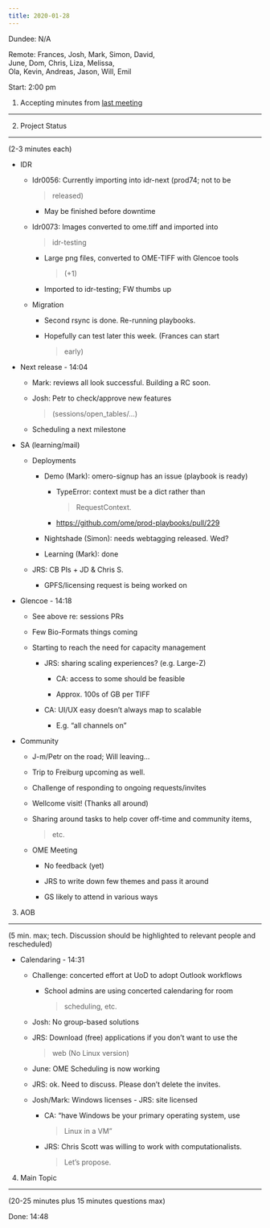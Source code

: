 ```yaml
---
title: 2020-01-28
---
```


Dundee: N/A

Remote: Frances, Josh, Mark, Simon, David,  
June, Dom, Chris, Liza, Melissa,  
Ola, Kevin, Andreas, Jason, Will, Emil

Start: 2:00 pm

1. Accepting minutes from [<u>last meeting</u>](https://drive.google.com/open?id=1TndXeC3wQSZVEaB5ZGpEAaPRl1QAufSI)
-------------------------------------------------------------------------------------------------------------------

2. Project Status
-----------------

(2-3 minutes each)

-   IDR

    -   Idr0056: Currently importing into idr-next (prod74; not to be
        > released)

        -   May be finished before downtime

    -   Idr0073: Images converted to ome.tiff and imported into
        > idr-testing

        -   Large png files, converted to OME-TIFF with Glencoe tools
            > (+1)

        -   Imported to idr-testing; FW thumbs up

    -   Migration

        -   Second rsync is done. Re-running playbooks.

        -   Hopefully can test later this week. (Frances can start
            > early)

-   Next release - 14:04

    -   Mark: reviews all look successful. Building a RC soon.

    -   Josh: Petr to check/approve new features
        > (sessions/open\_tables/…)

    -   Scheduling a next milestone

-   SA (learning/mail)

    -   Deployments

        -   Demo (Mark): omero-signup has an issue (playbook is ready)

            -   TypeError: context must be a dict rather than
                > RequestContext.

            -   [<u>https://github.com/ome/prod-playbooks/pull/229</u>](https://github.com/ome/prod-playbooks/pull/229)

        -   Nightshade (Simon): needs webtagging released. Wed?

        -   Learning (Mark): done

    -   JRS: CB PIs + JD & Chris S.

        -   GPFS/licensing request is being worked on

-   Glencoe - 14:18

    -   See above re: sessions PRs

    -   Few Bio-Formats things coming

    -   Starting to reach the need for capacity management

        -   JRS: sharing scaling experiences? (e.g. Large-Z)

            -   CA: access to some should be feasible

            -   Approx. 100s of GB per TIFF

        -   CA: UI/UX easy doesn’t always map to scalable

            -   E.g. “all channels on”

-   Community

    -   J-m/Petr on the road; Will leaving…

    -   Trip to Freiburg upcoming as well.

    -   Challenge of responding to ongoing requests/invites

    -   Wellcome visit! (Thanks all around)

    -   Sharing around tasks to help cover off-time and community items,
        > etc.

    -   OME Meeting

        -   No feedback (yet)

        -   JRS to write down few themes and pass it around

        -   GS likely to attend in various ways

3. AOB
------

(5 min. max; tech. Discussion should be highlighted to relevant people
and rescheduled)

-   Calendaring - 14:31

    -   Challenge: concerted effort at UoD to adopt Outlook workflows

        -   School admins are using concerted calendaring for room
            > scheduling, etc.

    -   Josh: No group-based solutions

    -   JRS: Download (free) applications if you don’t want to use the
        > web (No Linux version)

    -   June: OME Scheduling is now working

    -   JRS: ok. Need to discuss. Please don’t delete the invites.

    -   Josh/Mark: Windows licenses - JRS: site licensed

        -   CA: “have Windows be your primary operating system, use
            > Linux in a VM”

        -   JRS: Chris Scott was willing to work with computationalists.
            > Let’s propose.

4. Main Topic
-------------

(20-25 minutes plus 15 minutes questions max)

Done: 14:48
